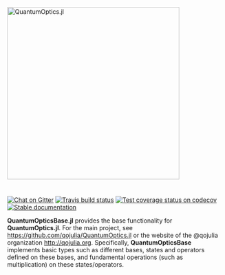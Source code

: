 <img src="https://github.com/qojulia/QuantumOptics.jl-website/blob/master/src/images/logo.png" alt="QuantumOptics.jl" width="400">

#

[![Chat on Gitter][gitter-img]][gitter-url] [![Travis build status][travis-img]][travis-url] [![Test coverage status on codecov][codecov-img]][codecov-url] [![Stable documentation][docs-img]][docs-url]

**QuantumOpticsBase.jl** provides the base functionality for **QuantumOptics.jl**. For the main project, see https://github.com/qojulia/QuantumOptics.jl or the website of the @qojulia organization http://qojulia.org. Specifically, **QuantumOpticsBase** implements basic types such as different bases, states and operators defined on these bases, and fundamental operations (such as multiplication) on these states/operators.

[travis-url]: https://travis-ci.org/qojulia/QuantumOptics.jl
[travis-img]: https://api.travis-ci.org/qojulia/QuantumOpticsBase.jl.png?branch=master

[coveralls-url]: https://coveralls.io/github/qojulia/QuantumOpticsBase.jl?branch=master
[coveralls-img]: https://coveralls.io/repos/github/qojulia/QuantumOpticsBase.jl/badge.svg?branch=master

[codecov-url]: https://codecov.io/gh/qojulia/QuantumOpticsBase.jl
[codecov-img]: https://codecov.io/gh/qojulia/QuantumOpticsBase.jl/branch/master/graph/badge.svg

[gitter-url]: https://gitter.im/QuantumOptics-jl/Lobby
[gitter-img]: https://img.shields.io/gitter/room/nwjs/nw.js.svg

[docs-url]: https://qojulia.org/documentation/
[docs-img]: https://img.shields.io/badge/docs-stable-blue.svg

[version-url]: https://github.com/qojulia/QuantumOpticsBase.jl/releases
[version-img]: https://img.shields.io/github/release/qojulia/QuantumOpticsBase.jl.svg

